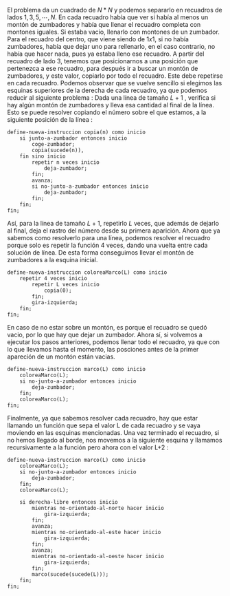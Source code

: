 El problema da un cuadrado de $N*N$ y podemos separarlo en recuadros de lados $1, 3, 5,\cdots , N$. En cada recuadro había que ver si había al menos un montón de zumbadores y había que llenar el recuadro completa con montones iguales. Si estaba vacío, llenarlo con montones de un zumbador.
Para el recuadro del centro, que viene siendo de $1x1$, si no había zumbadores, había que dejar uno para rellenarlo, en el caso contrario, no había que hacer nada, pues ya estaba lleno ese recuadro.
A partir del recuadro de lado $3$, tenemos que posicionarnos a una posición que pertenezca a ese recuadro, para después ir a buscar un montón de zumbadores, y este valor, copiarlo por todo el recuadro. Este debe repetirse en cada recuadro.
Podemos observar que se vuelve sencillo si elegimos las esquinas superiores de la derecha de cada recuadro, ya que podemos reducir al siguiente problema : Dada una línea de tamaño $L+1$ , verifica si hay algún montón de zumbadores y lleva esa cantidad al final de la línea. Esto se puede resolver copiando el número sobre el que estamos, a la siguiente posición de la línea :

```
define-nueva-instruccion copia(n) como inicio
    si junto-a-zumbador entonces inicio
        coge-zumbador;
        copia(sucede(n)),
    fin sino inicio
        repetir n veces inicio
            deja-zumbador;
        fin;
        avanza;
        si no-junto-a-zumbador entonces inicio
            deja-zumbador;
        fin;
    fin;
fin;
```

Así, para la línea de tamaño $L+1$, repetirlo $L$ veces, que además de dejarlo al final, deja el rastro del número desde su primera aparición.
Ahora que ya sabemos como resolverlo para una línea, podemos resolver el recuadro porque solo es repetir la función 4 veces, dando una vuelta entre cada solución de línea. De esta forma conseguimos llevar el montón de zumbadores a la esquina inicial.

```
define-nueva-instruccion coloreaMarco(L) como inicio
    repetir 4 veces inicio
        repetir L veces inicio
            copia(0);
        fin;
        gira-izquierda;
    fin;
fin;
```

En caso de no estar sobre un montón, es porque el recuadro se quedó vacio, por lo que hay que dejar un zumbador. Ahora sí, si volvemos a ejecutar los pasos anteriores, podemos llenar todo el recuadro, ya que con lo que llevamos hasta el momento, las posciones antes de la primer apareción de un montón están vacias.

```
define-nueva-instruccion marco(L) como inicio
    coloreaMarco(L);
    si no-junto-a-zumbador entonces inicio
        deja-zumbador;
    fin;
    coloreaMarco(L);
fin;
```

Finalmente, ya que sabemos resolver cada recuadro, hay que estar llamando un función que sepa el valor L de cada recuadro y se vaya moviendo en las esquinas mencionadas. Una vez terminado el recuadro, si no hemos llegado al borde, nos movemos a la siguiente esquina y llamamos recursivamente a la función pero ahora con el valor L+2 :

```
define-nueva-instruccion marco(L) como inicio
    coloreaMarco(L);
    si no-junto-a-zumbador entonces inicio
        deja-zumbador;
    fin;
    coloreaMarco(L);

    si derecha-libre entonces inicio
        mientras no-orientado-al-norte hacer inicio
            gira-izquierda;
        fin;
        avanza;
        mientras no-orientado-al-este hacer inicio
            gira-izquierda;
        fin;
        avanza;
        mientras no-orientado-al-oeste hacer inicio
            gira-izquierda;
        fin;
        marco(sucede(sucede(L)));
    fin;
fin;

```
